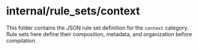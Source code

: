 # internal/rule_sets/context

This folder contains the JSON rule set definition for the `context` category. Rule sets here define their composition, metadata, and organization before compilation.